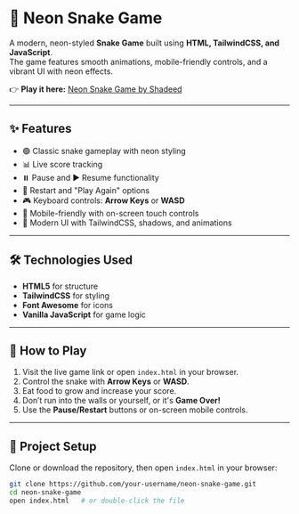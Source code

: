 # 🐍 Neon Snake Game

A modern, neon-styled **Snake Game** built using **HTML, TailwindCSS, and JavaScript**.  
The game features smooth animations, mobile-friendly controls, and a vibrant UI with neon effects.

👉 **Play it here:** [Neon Snake Game by Shadeed](https://shadeeds-neon-snake-game.netlify.app/)

---

## ✨ Features

* 🟢 Classic snake gameplay with neon styling  
* 📊 Live score tracking  
* ⏸️ Pause and ▶️ Resume functionality  
* 🔄 Restart and "Play Again" options  
* 🎮 Keyboard controls: **Arrow Keys** or **WASD**  
* 📱 Mobile-friendly with on-screen touch controls  
* 🎨 Modern UI with TailwindCSS, shadows, and animations  

---

## 🛠️ Technologies Used

* **HTML5** for structure  
* **TailwindCSS** for styling  
* **Font Awesome** for icons  
* **Vanilla JavaScript** for game logic  

---

## 🚀 How to Play

1. Visit the live game link or open `index.html` in your browser.  
2. Control the snake with **Arrow Keys** or **WASD**.  
3. Eat food to grow and increase your score.  
4. Don’t run into the walls or yourself, or it's **Game Over!**  
5. Use the **Pause/Restart** buttons or on-screen mobile controls.  

---

## 📂 Project Setup

Clone or download the repository, then open `index.html` in your browser:

```bash
git clone https://github.com/your-username/neon-snake-game.git
cd neon-snake-game
open index.html   # or double-click the file
